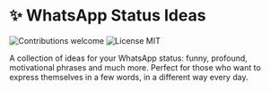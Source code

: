 # ✨ WhatsApp Status Ideas

<p>
  <img alt="Contributions welcome" src="https://img.shields.io/badge/Contributions-welcome-green">
  <img alt="License MIT" src="https://img.shields.io/badge/License-MIT-orange">
</p>

A collection of ideas for your WhatsApp status: funny, profound, motivational phrases and much more. Perfect for those who want to express themselves in a few words, in a different way every day.

